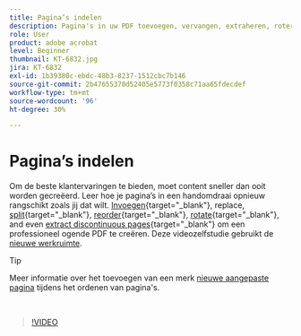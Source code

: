 ```yaml
---
title: Pagina’s indelen
description: Pagina's in uw PDF toevoegen, vervangen, extraheren, roteren, verwijderen en opnieuw rangschikken
role: User
product: adobe acrobat
level: Beginner
thumbnail: KT-6832.jpg
jira: KT-6832
exl-id: 1b39380c-ebdc-48b3-8237-1512cbc7b146
source-git-commit: 2b47655370d52405e5773f0358c71aa65fdecdef
workflow-type: tm+mt
source-wordcount: '96'
ht-degree: 30%

---
```


# Pagina’s indelen

Om de beste klantervaringen te bieden, moet content sneller dan ooit worden gecreëerd. Leer hoe je pagina’s in een handomdraai opnieuw rangschikt zoals jij dat wilt. [Invoegen](https://www.adobe.com/nl/acrobat/online/add-pages-to-pdf.html){target="_blank"}, replace, [split](https://www.adobe.com/nl/acrobat/online/split-pdf.html){target="_blank"}, [reorder](https://www.adobe.com/nl/acrobat/online/rearrange-pdf.html){target="_blank"}, [rotate](https://www.adobe.com/nl/acrobat/online/rotate-pdf.html){target="_blank"}, and even [extract discontinuous pages](https://www.adobe.com/nl/acrobat/online/extract-pdf-pages.html){target="_blank"} om een professioneel ogende PDF te creëren. Deze videozelfstudie gebruikt de [nieuwe werkruimte](new-workspace.md).

>[!TIP]
>
>Meer informatie over het toevoegen van een merk [nieuwe aangepaste pagina](add-custom-page.md) tijdens het ordenen van pagina&#39;s.

<br>

>[!VIDEO](https://video.tv.adobe.com/v/3409022?quality=12&learn=on&hidetitle=true)